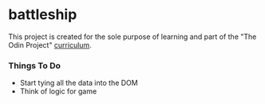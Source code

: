 # battleship

This project is created for the sole purpose of learning and part of the "The Odin Project" [curriculum](https://theodinproject.com/).

### Things To Do
- Start tying all the data into the DOM
- Think of logic for game